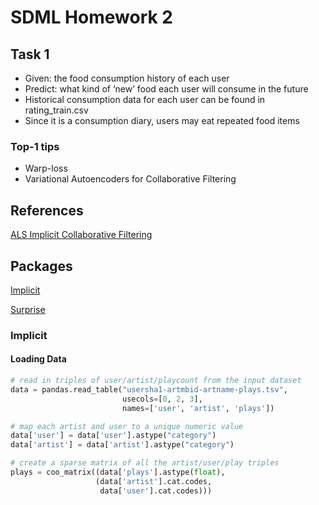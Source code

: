 # SDML Homework 2

## Task 1

* Given: the food consumption history of each user
* Predict: what kind of ‘new’ food each user will consume in the future
* Historical consumption data for each user can be found in rating_train.csv
* Since it is a consumption diary, users may eat repeated food items

### Top-1 tips

* Warp-loss
* Variational Autoencoders for Collaborative Filtering

## References

[ALS Implicit Collaborative Filtering](https://medium.com/radon-dev/als-implicit-collaborative-filtering-5ed653ba39fe)

## Packages

[Implicit](https://implicit.readthedocs.io/en/latest/)

[Surprise](https://surprise.readthedocs.io/en/stable/index.html)

### Implicit

#### Loading Data

```python
# read in triples of user/artist/playcount from the input dataset
data = pandas.read_table("usersha1-artmbid-artname-plays.tsv",
                         usecols=[0, 2, 3],
                         names=['user', 'artist', 'plays'])

# map each artist and user to a unique numeric value
data['user'] = data['user'].astype("category")
data['artist'] = data['artist'].astype("category")

# create a sparse matrix of all the artist/user/play triples
plays = coo_matrix((data['plays'].astype(float),
                   (data['artist'].cat.codes,
                    data['user'].cat.codes)))
```
